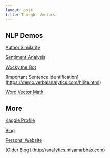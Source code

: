 ```yaml
---
layout: post
title: Thought Vectors
---
```


## NLP Demos

[Author Similarity](https://demo.verbalanalytics.com/authsim.html)

[Sentiment Analysis](https://demo.verbalanalytics.com/senti.html)

[Wocky the Bot](https://talk.verbalanalytics.com/talk.html)

[Important Sentence Identification] (https://demo.verbalanalytics.com/hilite.html)

[Word Vector Math](https://demo.verbalanalytics.com/vec.html)

## More

[Kaggle Profile](https://www.kaggle.com/misamabbas)

[Blog](http://blog.verbalanalytics.com)

[Personal Website](http://www.misamabbas.com)

[Older Blog] (http://analytics.misamabbas.com)

